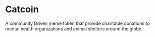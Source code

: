 # Catcoin
A community Driven meme token that provide charitable donations to mental health organizations and animal shelters around the globe.
